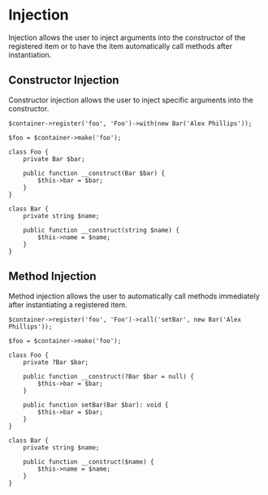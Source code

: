 # Injection #

Injection allows the user to inject arguments into the constructor of the registered item or to have the item automatically call methods after instantiation.

## Constructor Injection ##

Constructor injection allows the user to inject specific arguments into the constructor.

```hack
$container->register('foo', 'Foo')->with(new Bar('Alex Phillips'));

$foo = $container->make('foo');

class Foo {
    private Bar $bar;

    public function __construct(Bar $bar) {
        $this->bar = $bar;
    }
}

class Bar {
    private string $name;

    public function __construct(string $name) {
        $this->name = $name;
    }
}
```

## Method Injection ##

Method injection allows the user to automatically call methods immediately after instantiating a registered item.

```hack
$container->register('foo', 'Foo')->call('setBar', new Bar('Alex Phillips'));

$foo = $container->make('foo');

class Foo {
    private ?Bar $bar;

    public function __construct(?Bar $bar = null) {
        $this->bar = $bar;
    }

    public function setBar(Bar $bar): void {
        $this->bar = $bar;
    }
}

class Bar {
    private string $name;

    public function __construct($name) {
        $this->name = $name;
    }
}
```
